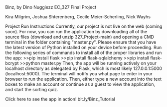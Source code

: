 Binz, by Dino Nuggiezz
EC_327 Final Project

Kira Milgrim, Joshua Shterenberg, Cecile Meier-Scherling, Nick Wayhs


Project Run Instructions
Currently, our project is not live on the web (coming soon). For now, you
can run the application by downloading all of the source files (download and unzip 327_Project-main)
and opening a CMD terminal in the folder containing "master.py". Please ensure that you have
the latest version of Python installed on your device before proceeding.
Run the following series of commands to install all of the proper libraries and 
run the app:
	>>pip install flask
	>>pip install flask-sqlalchemy
	>>pip install flask-bcrypt
	>>python master.py
Then, the app will be running actively on your localhost directory as delegated
by Flask, which is most likely 127.0.0.1:5000 (localhost:5000). The terminal
will notify you what page to enter in your browser to run the application.
Then, either type a new account into the text boxes to make an account or 
continue as a guest to view the application, and start the sorting quiz.

Click here to see the app in action! bit.ly/Binz_Tutorial
